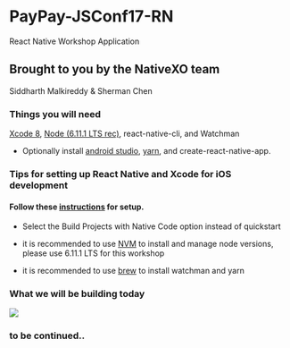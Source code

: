 # PayPay-JSConf17-RN
React Native Workshop Application
## Brought to you by the NativeXO team
Siddharth Malkireddy & Sherman Chen

### Things you will need
[Xcode 8](https://developer.apple.com/xcode/), [Node (6.11.1 LTS rec)](https://nodejs.org/en/), react-native-cli, and Watchman 

* Optionally install [android studio](https://developer.android.com/studio/index.html), [yarn](https://yarnpkg.com/en/), and create-react-native-app.

### Tips for setting up React Native and Xcode for iOS development

#### Follow these [instructions](https://facebook.github.io/react-native/docs/getting-started.html) for setup.
* Select the Build Projects with Native Code option instead of quickstart

* it is recommended to use [NVM](https://github.com/creationix/nvm) to install and manage node versions, please use 6.11.1 LTS for this workshop

* it is recommended to use [brew](https://brew.sh/) to install watchman and yarn

### What we will be building today

![](https://media.giphy.com/media/e3C4pNKkr9rji/giphy.gif)

### to be continued..
